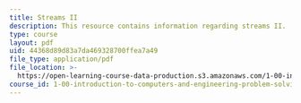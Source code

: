 ```yaml
---
title: Streams II
description: This resource contains information regarding streams II.
type: course
layout: pdf
uid: 44368d89d83a7da469328700ffea7a49
file_type: application/pdf
file_location: >-
  https://open-learning-course-data-production.s3.amazonaws.com/1-00-introduction-to-computers-and-engineering-problem-solving-spring-2012/44368d89d83a7da469328700ffea7a49_MIT1_00S12_Lec_24.pdf
course_id: 1-00-introduction-to-computers-and-engineering-problem-solving-spring-2012
---
```

